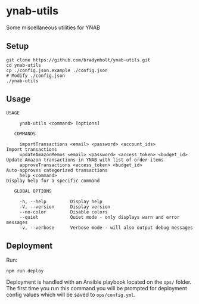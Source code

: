 # ynab-utils

Some miscellaneous utilities for YNAB

## Setup

```
git clone https://github.com/bradymholt/ynab-utils.git
cd ynab-utils
cp ./config.json.example ./config.json
# Modify ./config.json
./ynab-utils
```

## Usage

```
USAGE

     ynab-utils <command> [options]

   COMMANDS

     importTransactions <email> <password> <account_ids>                  Import transactions
     updateAmazonMemos <email> <password> <access_token> <budget_id>      Update Amazon transactions in YNAB with list of order items
     approveTransactions <access_token> <budget_id>                       Auto-approves categorized transactions
     help <command>                                                       Display help for a specific command

   GLOBAL OPTIONS

     -h, --help         Display help
     -V, --version      Display version
     --no-color         Disable colors
     --quiet            Quiet mode - only displays warn and error messages
     -v, --verbose      Verbose mode - will also output debug messages
```

## Deployment

Run:

```shell
npm run deploy
```

Deployment is handled with an Ansible playbook located on the `ops/` folder.  The first time you run this command you will be prompted for deployment config values which will be saved to `ops/config.yml`.
